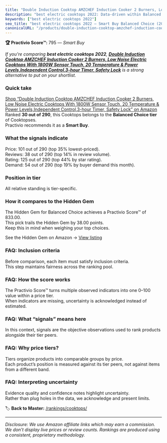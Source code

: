```yaml
---
title: "Double Induction Cooktop AMZCHEF Induction Cooker 2 Burners, Low Noise Electric Cooktops With 1800W Sensor Touch, 20 Temperature & Power Levels,Independent Control,3-hour Timer, Safety Lock"
description: "best electric cooktops 2022: Data-driven within Balanced Choice ranking using the Practivio Score™. Positioned by quality, value, demand, findability, momentum."
keywords: ["best electric cooktops 2022"]
seo_title: "best electric cooktops 2022 — Smart Buy Balanced Choice (2025)"
canonicalURL: "/products/double-induction-cooktop-amzchef-induction-cooker-2-burners-low-noise-electric-cooktops-with-1800w-sensor-touch-20-temperature-power-levelsindependent-control3-hour-timer-safety-lock-B09BCW9BKZ/"
---
```


**🏆 Practivio Score™:** 795 — _Smart Buy_


*If you're comparing **best electric cooktops 2022**, **[Double Induction Cooktop AMZCHEF Induction Cooker 2 Burners, Low Noise Electric Cooktops With 1800W Sensor Touch, 20 Temperature & Power Levels,Independent Control,3-hour Timer, Safety Lock](https://www.amazon.com/dp/B09BCW9BKZ?tag=practivio-20)** is a strong alternative to put on your shortlist.*
### Quick take
[Shop “Double Induction Cooktop AMZCHEF Induction Cooker 2 Burners, Low Noise Electric Cooktops With 1800W Sensor Touch, 20 Temperature & Power Levels,Independent Control,3-hour Timer, Safety Lock” on Amazon](https://www.amazon.com/dp/B09BCW9BKZ?tag=practivio-20)
Ranked **30 out of 290**, this Cooktops belongs to the **Balanced Choice tier** of Cooktopses.  
Practivio recommends it as a **Smart Buy**.

### What the signals indicate
Price: 101 out of 290 (top 35% lowest-priced).  
Reviews: 38 out of 290 (top 14% in review volume).  
Rating: 125 out of 290 (top 44% by star rating).  
Demand: 54 out of 290 (top 19% by buyer demand this month).

### Position in tier
All relative standing is tier-specific.

### How it compares to the Hidden Gem
The Hidden Gem for Balanced Choice achieves a Practivio Score™ of 833.00.  
This pick trails the Hidden Gem by 38.00 points.  
Keep this in mind when weighing your top choices.  

See the Hidden Gem on Amazon → [View listing](https://www.amazon.com/dp/B07GB149V7?tag=practivio-20)

### FAQ: Inclusion criteria
Before comparison, each item must satisfy inclusion criteria.  
This step maintains fairness across the ranking pool.

### FAQ: How the score works
The Practivio Score™ turns multiple observed indicators into one 0–100 value within a price tier.  
When indicators are missing, uncertainty is acknowledged instead of estimated.

### FAQ: What “signals” means here
In this context, signals are the objective observations used to rank products alongside their tier peers.

### FAQ: Why price tiers?
Tiers organize products into comparable groups by price.  
Each product’s position is measured against its tier peers, not against items from a different band.

### FAQ: Interpreting uncertainty
Evidence quality and confidence notes highlight uncertainty.  
Rather than plug holes in the data, we acknowledge and present limits.


🏷️ **Back to Master:** [/rankings/cooktops/](/rankings/cooktops/)

---
_Disclosure: We use Amazon affiliate links which may earn a commission. We don’t display live prices or review counts. Rankings are produced using a consistent, proprietary methodology._

